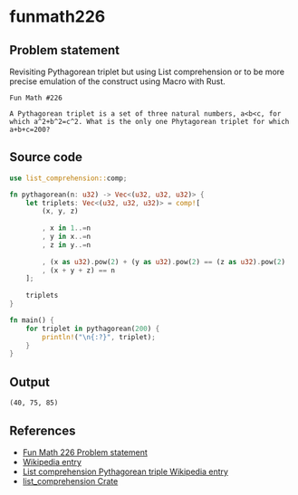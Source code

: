 # funmath226

## Problem statement

Revisiting Pythagorean triplet but using List comprehension or to be more precise emulation of the construct using Macro with Rust.

```text
Fun Math #226

A Pythagorean triplet is a set of three natural numbers, a<b<c, for which a^2+b^2=c^2. What is the only one Phytagorean triplet for which a+b+c=200?
```
## Source code

```rust
use list_comprehension::comp;

fn pythagorean(n: u32) -> Vec<(u32, u32, u32)> {
    let triplets: Vec<(u32, u32, u32)> = comp![
        (x, y, z)
        
        , x in 1..=n
        , y in x..=n
        , z in y..=n
        
        , (x as u32).pow(2) + (y as u32).pow(2) == (z as u32).pow(2)
        , (x + y + z) == n
    ];
    
    triplets
}

fn main() {
    for triplet in pythagorean(200) {
        println!("\n{:?}", triplet);
    }
}
```

## Output

```text
(40, 75, 85)
```

## References

  - [Fun Math 226 Problem statement](https://www.linkedin.com/feed/update/urn:li:activity:7206485712089600000?utm_source=share&utm_medium=member_desktop)
  - [Wikipedia entry](https://en.wikipedia.org/wiki/List_comprehension)
  - [List comprehension Pythagorean triple Wikipedia entry](https://en.wikipedia.org/wiki/Pythagorean_triple)
  - [list_comprehension Crate](https://crates.io/crates/list_comprehension)
